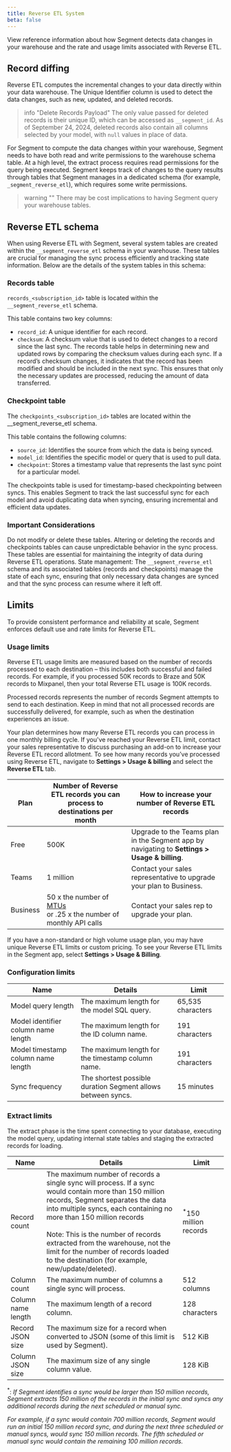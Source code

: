 ```yaml
---
title: Reverse ETL System
beta: false 
---
```


View reference information about how Segment detects data changes in your warehouse and the rate and usage limits associated with Reverse ETL. 

## Record diffing
Reverse ETL computes the incremental changes to your data directly within your data warehouse. The Unique Identifier column is used to detect the data changes, such as new, updated, and deleted records.

> info "Delete Records Payload"
> The only value passed for deleted records is their unique ID, which can be accessed as `__segment_id`. As of September 24, 2024, deleted records also contain all columns selected by your model, with `null` values in place of data.  

For Segment to compute the data changes within your warehouse, Segment needs to have both read and write permissions to the warehouse schema table. At a high level, the extract process requires read permissions for the query being executed. Segment keeps track of changes to the query results through tables that Segment manages in a dedicated schema (for example, `_segment_reverse_etl`), which requires some write permissions.

> warning ""
> There may be cost implications to having Segment query your warehouse tables.

## Reverse ETL schema
When using Reverse ETL with Segment, several system tables are created within the `__segment_reverse_etl` schema in your warehouse. These tables are crucial for managing the sync process efficiently and tracking state information. Below are the details of the system tables in this schema:

### Records table

`records_<subscription_id>` table is located within the ` __segment_reverse_etl` schema. 

This table contains two key columns:

- `record_id`: A unique identifier for each record.
- `checksum`: A checksum value that is used to detect changes to a record since the last sync.
The records table helps in determining new and updated rows by comparing the checksum values during each sync. If a record’s checksum changes, it indicates that the record has been modified and should be included in the next sync. This ensures that only the necessary updates are processed, reducing the amount of data transferred.

### Checkpoint table

The `checkpoints_<subscription_id>` tables are located within the __segment_reverse_etl schema.

This table contains the following columns:

- `source_id`: Identifies the source from which the data is being synced.
- `model_id`: Identifies the specific model or query that is used to pull data.
- `checkpoint`: Stores a timestamp value that represents the last sync point for a particular model.

The checkpoints table is used for timestamp-based checkpointing between syncs. This enables Segment to track the last successful sync for each model and avoid duplicating data when syncing, ensuring incremental and efficient data updates.

### Important Considerations

Do not modify or delete these tables. Altering or deleting the records and checkpoints tables can cause unpredictable behavior in the sync process. These tables are essential for maintaining the integrity of data during Reverse ETL operations.
State management: The `__segment_reverse_etl` schema and its associated tables (records and checkpoints) manage the state of each sync, ensuring that only necessary data changes are synced and that the sync process can resume where it left off.


## Limits
To provide consistent performance and reliability at scale, Segment enforces default use and rate limits for Reverse ETL.

### Usage limits
Reverse ETL usage limits are measured based on the number of records processed to each destination – this includes both successful and failed records. For example, if you processed 50K records to Braze and 50K records to Mixpanel, then your total Reverse ETL usage is 100K records.

Processed records represents the number of records Segment attempts to send to each destination. Keep in mind that not all processed records are successfully delivered, for example, such as when the destination experiences an issue.

Your plan determines how many Reverse ETL records you can process in one monthly billing cycle. If you've reached your Reverse ETL limit, contact your sales representative to discuss purchasing an add-on to increase your Reverse ETL record allotment. To see how many records you’ve processed using Reverse ETL, navigate to **Settings > Usage & billing** and select the **Reverse ETL** tab.

Plan | Number of Reverse ETL records you can process to destinations per month | How to increase your number of Reverse ETL records
---- | --------------------------------------------------------------------------- | ---------------------------------------------------
Free | 500K | Upgrade to the Teams plan in the Segment app by navigating to **Settings > Usage & billing**.
Teams | 1 million | Contact your sales representative to upgrade your plan to Business.
Business | 50 x the number of [MTUs](/docs/guides/usage-and-billing/mtus-and-throughput/#what-is-an-mtu) <br>or .25 x the number of monthly API calls | Contact your sales rep to upgrade your plan.

If you have a non-standard or high volume usage plan, you may have unique Reverse ETL limits or custom pricing. To see your Reverse ETL limits in the Segment app, select **Settings > Usage & Billing**.

### Configuration limits

Name | Details | Limit
--------- | ------- | ------
Model query length | The maximum length for the model SQL query. | 65,535 characters
Model identifier column name length | The maximum length for the ID column name. | 191 characters
Model timestamp column name length | The maximum length for the timestamp column name. | 191 characters
Sync frequency | The shortest possible duration Segment allows between syncs. | 15 minutes

### Extract limits
The extract phase is the time spent connecting to your database, executing the model query, updating internal state tables and staging the extracted records for loading.

Name | Details | Limit
----- | ------- | ------
Record count | The maximum number of records a single sync will process. If a sync would contain more than 150 million records, Segment separates the data into multiple syncs, each containing no more than 150 million records <br><br> Note: This is the number of records extracted from the warehouse, not the limit for the number of records loaded to the destination (for example, new/update/deleted). | <sup>*</sup>150 million records
Column count | The maximum number of columns a single sync will process. | 512 columns
Column name length | The maximum length of a record column. | 128 characters
Record JSON size | The maximum size for a record when converted to JSON (some of this limit is used by Segment). | 512 KiB
Column JSON size | The maximum size of any single column value. | 128 KiB

<sup>*</sup>: _If Segment identifies a sync would be larger than 150 million records, Segment extracts 150 million of the records in the initial sync and syncs any additional records during the next scheduled or manual sync._ 

_For example, if a sync would contain 700 million records, Segment would run an initial 150 million record sync, and during the next three scheduled or manual syncs, would sync 150 million records. The fifth scheduled or manual sync would contain the remaining 100 million records._ 
